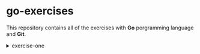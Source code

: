 # go-exercises

This repository contains all of the exercises with <strong>Go</strong> porgramming language and <strong>Git</strong>.

<details>
<summary>exercise-one</summary>

to try this exercise you can go on <strong>GitHub</strong> and, by selecting the branch <em>exercise-one</em>, you'll be able to see the hello.go file. You can open it with `cd hello` and by typing `go run .` in the terminal it will be exectuded. "Hello World!" will be printed in the terminal as a result. 

</details>